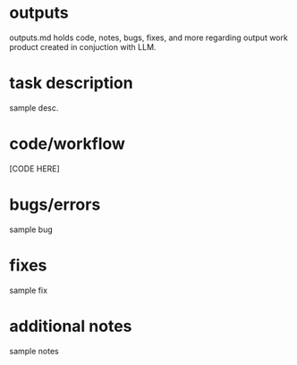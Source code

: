 # outputs

outputs.md holds code, notes, bugs, fixes, and more regarding output work product created in conjuction with LLM.

# task description

sample desc.

# code/workflow 

[CODE HERE]

# bugs/errors

sample bug

# fixes

sample fix

# additional notes

sample notes